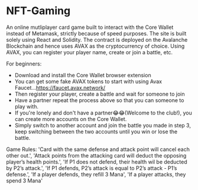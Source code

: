 # NFT-Gaming
An online mutliplayer card game built to interact with the Core Wallet instead of Metamask, strictly because of speed purposes. The site is built solely using React 
and Solidity.
The contract is deployed on the Avalanche Blockchain and hence uses AVAX as the cryptocurrency of choice. Using AVAX, you can register your player name, create or join
a battle, etc.

For beginners:
 - Download and install the Core Wallet browser extension
 - You can get some fake AVAX tokens to start with using Avax Faucet...https://faucet.avax.network/
 - Then register your player, create a battle and wait for someone to join
 - Have a partner repeat the process above so that you can someone to play with.
 - If you're lonely and don't have a partner😂😂(Welcome to the club!), you can create more accounts on the Core Wallet.
 - Simply switch to another account and join the battle you made in step 3, keep switching between the two accounts until you win or lose the battle.

Game Rules:
  'Card with the same defense and attack point will cancel each other out.',
  'Attack points from the attacking card will deduct the opposing player’s health points.',
  'If P1 does not defend, their health wil be deducted by P2’s attack.',
  'If P1 defends, P2’s attack is equal to P2’s attack - P1’s defense.',
  'If a player defends, they refill 3 Mana',
  'If a player attacks, they spend 3 Mana'
